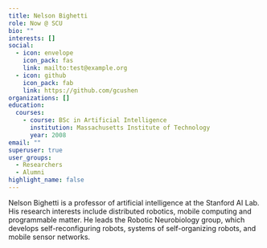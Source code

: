 ```yaml
---
title: Nelson Bighetti
role: Now @ SCU
bio: ""
interests: []
social:
  - icon: envelope
    icon_pack: fas
    link: mailto:test@example.org
  - icon: github
    icon_pack: fab
    link: https://github.com/gcushen
organizations: []
education:
  courses:
    - course: BSc in Artificial Intelligence
      institution: Massachusetts Institute of Technology
      year: 2008
email: ""
superuser: true
user_groups:
  - Researchers
  - Alumni
highlight_name: false
---
```


Nelson Bighetti is a professor of artificial intelligence at the Stanford AI Lab. His research interests include distributed robotics, mobile computing and programmable matter. He leads the Robotic Neurobiology group, which develops self-reconfiguring robots, systems of self-organizing robots, and mobile sensor networks.
